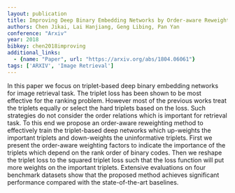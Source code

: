 ```yaml
---
layout: publication
title: Improving Deep Binary Embedding Networks by Order-aware Reweighting of Triplets
authors: Chen Jikai, Lai Hanjiang, Geng Libing, Pan Yan
conference: "Arxiv"
year: 2018
bibkey: chen2018improving
additional_links:
  - {name: "Paper", url: "https://arxiv.org/abs/1804.06061"}
tags: ['ARXIV', 'Image Retrieval']
---
```

In this paper we focus on triplet-based deep binary embedding networks for image retrieval task. The triplet loss has been shown to be most effective for the ranking problem. However most of the previous works treat the triplets equally or select the hard triplets based on the loss. Such strategies do not consider the order relations which is important for retrieval task. To this end we propose an order-aware reweighting method to effectively train the triplet-based deep networks which up-weights the important triplets and down-weights the uninformative triplets. First we present the order-aware weighting factors to indicate the importance of the triplets which depend on the rank order of binary codes. Then we reshape the triplet loss to the squared triplet loss such that the loss function will put more weights on the important triplets. Extensive evaluations on four benchmark datasets show that the proposed method achieves significant performance compared with the state-of-the-art baselines.
